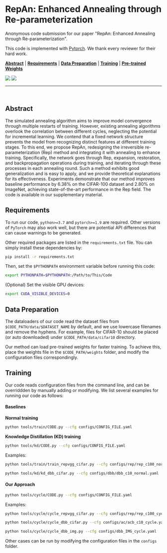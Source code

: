 # RepAn: Enhanced Annealing through Re-parameterization

Anonymous code submission for our paper "RepAn: Enhanced Annealing through Re-parameterization".

This code is implemented with [Pytorch](https://github.com/pytorch/pytorch). We thank every reviewer for their hard work.


[**Abstract**](#abstract) | [**Requirements**](#requirements) | [**Data Preparation**](#data-preparation) | [**Training**](#training) | [**Pre-trained Weights**](#pre-trained-weights)

<p>
<img src="https://img.shields.io/badge/Python-%3E%3D3.7-blue">
<img src="https://img.shields.io/badge/PyTorch-1.9-informational">
</p>

---


<br>



## Abstract

The simulated annealing algorithm aims to improve model convergence through multiple restarts of training. However, existing annealing algorithms overlook the correlation between different cycles, neglecting the potential for incremental learning. We contend that a fixed network structure prevents the model from recognizing distinct features at different training stages. To this end, we propose RepAn, redesigning the irreversible re-parameterization (Rep) method and integrating it with annealing to enhance training. Specifically, the network goes through Rep, expansion, restoration, and backpropagation operations during training, and iterating through these processes in each annealing round. Such a method exhibits good generalization and is easy to apply, and we provide theoretical explanations for its effectiveness. Experiments demonstrate that our method improves baseline performance by $6.38\%$ on the CIFAR-100 dataset and $2.80\%$ on ImageNet, achieving state-of-the-art performance in the Rep field. The code is available in our supplementary material.


## Requirements

To run our code, `python>=3.7` and `pytorch>=1.9` are required. Other versions of `PyTorch` may also work well, but there are potential API differences that can cause warnings to be generated.

Other required packages are listed in the `requirements.txt` file. You can simply install these dependencies by:

```bash
pip install -r requirements.txt
```

Then, set the `$PYTHONPATH` environment variable before running this code:

```bash
export PYTHONPATH=$PYTHONPATH:/Path/to/This/Code
```

(Optional) Set the visible GPU devices:

```bash
export CUDA_VISIBLE_DEVICES=0
```


## Data Preparation

The dataloaders of our code read the dataset files from `$CODE_PATH/data/$DATASET_NAME` by default, and we use lowercase filenames and remove the hyphens. For example, files for CIFAR-10 should be placed (or auto downloaded) under `$CODE_PATH/data/cifar10` directory.

Our method can load pre-trained weights for faster training. To achieve this, place the weights file in the `$CODE_PATH/weights` folder, and modify the configuration files correspondingly.


## Training

Our code reads configuration files from the command line, and can be overriddden by manually adding or modifying. We list several examples for running our code as follows:

#### Baselines

**Normal training** 

```bash
python tools/train/CODE.py --cfg configs/CONFIG_FILE.yaml
```


**Knowledge Distillation (KD) training** 

```bash
python tools/kd/CODE.py --cfg configs/CONFIG_FILE.yaml
```


Examples:

```bash
python tools/train/train_repvgg_cifar.py --cfg configs/rep/rep_c100_normal.yaml
```

```bash
python tools/kd/kd_dbb_cifar.py --cfg configs/dbb/dbb_c10_normal.yaml
```

#### Our Approach

```bash
python tools/cycle/CODE.py --cfg configs/CONFIG_FILE.yaml
```


Examples:

```bash
python tools/cycle/cycle_repvgg_cifar.py --cfg configs/rep/rep_c100_cycle.yaml
```

```bash
python tools/cycle/cycle_dbb_cifar.py --cfg configs/ac/acb_c10_cycle.yaml
```

```bash
python tools/cycle/cycle_dbb_img.py --cfg configs/dbb_IMG_cycle.yaml
```

Other cases can be run by modifying the configuration files in the `configs` folder.
